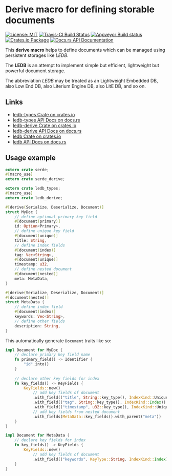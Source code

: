 # Derive macro for defining storable documents

[![License: MIT](https://img.shields.io/badge/License-MIT-brightgreen.svg)](https://opensource.org/licenses/MIT)
[![Travis-CI Build Status](https://travis-ci.org/katyo/ledb.svg?branch=master)](https://travis-ci.org/katyo/ledb)
[![Appveyor Build status](https://ci.appveyor.com/api/projects/status/1wrmhivii22emfxg)](https://ci.appveyor.com/project/katyo/ledb)
[![Crates.io Package](https://img.shields.io/crates/v/ledb.svg?style=popout)](https://crates.io/crates/ledb)
[![Docs.rs API Documentation](https://docs.rs/ledb/badge.svg)](https://docs.rs/ledb)

This **derive macro** helps to define documents which can be managed using persistent storages like *LEDB*.

The **LEDB** is an attempt to implement simple but efficient, lightweight but powerful document storage.

The abbreviation *LEDB* may be treated as an Lightweight Embedded DB, also Low End DB, also Literium Engine DB, also LitE DB, and so on.

## Links

* [ledb-types Crate on crates.io](https://crates.io/crates/ledb-types)
* [ledb-types API Docs on docs.rs](https://docs.rs/ledb-types)
* [ledb-derive Crate on crates.io](https://crates.io/crates/ledb-derive)
* [ledb-derive API Docs on docs.rs](https://docs.rs/ledb-derive)
* [ledb Crate on crates.io](https://crates.io/crates/ledb)
* [ledb API Docs on docs.rs](https://docs.rs/ledb)

## Usage example

```rust
extern crate serde;
#[macro_use]
extern crate serde_derive;

extern crate ledb_types;
#[macro_use]
extern crate ledb_derive;

#[derive(Serialize, Deserialize, Document)]
struct MyDoc {
    // define optional primary key field
    #[document(primary)]
    id: Option<Primary>,
    // define unique key field
    #[document(unique)]
    title: String,
    // define index fields
    #[document(index)]
    tag: Vec<String>,
    #[document(unique)]
    timestamp: u32,
    // define nested document
    #[document(nested)]
    meta: MetaData,
}

#[derive(Serialize, Deserialize, Document)]
#[document(nested)]
struct MetaData {
    // define index field
    #[document(index)]
    keywords: Vec<String>,
    // define other fields
    description: String,
}
```

This automatically generate `Document` traits like so:

```rust
impl Document for MyDoc {
    // declare primary key field name
    fn primary_field() -> Identifier {
        "id".into()
    }
    
    // declare other key fields for index
    fn key_fields() -> KeyFields {
        KeyFields::new()
            // add key fields of document
            .with_field(("title", String::key_type(), IndexKind::Unique))
            .with_field(("tag", String::key_type(), IndexKind::Index))
            .with_field(("timestamp", u32::key_type(), IndexKind::Unique))
            // add key fields from nested document
            .with_fields(MetaData::key_fields().with_parent("meta"))
    }
}

impl Document for MetaData {
    // declare key fields for index
    fn key_fields() -> KeyFields {
        KeyFields::new()
            // add key fields of document
            .with_field(("keywords", KeyType::String, IndexKind::Index))
    }
}
```
